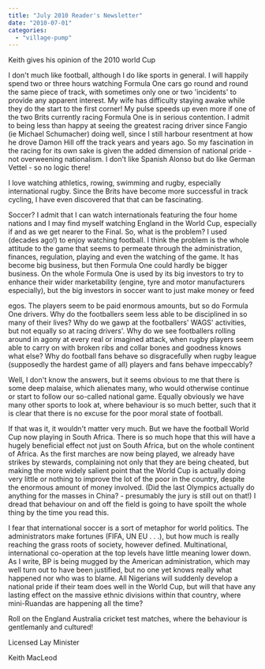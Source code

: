```yaml
---
title: "July 2010 Reader's Newsletter"
date: "2010-07-01"
categories: 
  - "village-pump"
---
```


Keith gives his opinion of the 2010 world Cup

I don't much like football, although I do like sports in general. I will happily spend two or three hours watching Formula One cars go round and round the same piece of track, with sometimes only one or two 'incidents' to provide any apparent interest. My wife has difficulty staying awake while they do the start to the first corner! My pulse speeds up even more if one of the two Brits currently racing Formula One is in serious contention. I admit to being less than happy at seeing the greatest racing driver since Fangio (ie Michael Schumacher) doing well, since I still harbour resentment at how he drove Damon Hill off the track years and years ago. So my fascination in the racing for its own sake is given the added dimension of national pride - not overweening nationalism. I don't like Spanish Alonso but do like German Vettel - so no logic there!

I love watching athletics, rowing, swimming and rugby, especially international rugby. Since the Brits have become more successful in track cycling, I have even discovered that that can be fascinating.

Soccer? I admit that I can watch internationals featuring the four home nations and I may find myself watching England in the World Cup, especially if and as we get nearer to the Final. So, what is the problem? I used (decades ago!) to enjoy watching football. I think the problem is the whole attitude to the game that seems to permeate through the administration, finances, regulation, playing and even the watching of the game. It has become big business, but then Formula One could hardly be bigger business. On the whole Formula One is used by its big investors to try to enhance their wider marketability (engine, tyre and motor manufacturers especially), but the big investors in soccer want to just make money or feed

egos. The players seem to be paid enormous amounts, but so do Formula One drivers. Why do the footballers seem less able to be disciplined in so many of their lives? Why do we gawp at the footballers' WAGS' activities, but not equally so at racing drivers'. Why do we see footballers rolling around in agony at every real or imagined attack, when rugby players seem able to carry on with broken ribs and collar bones and goodness knows what else? Why do football fans behave so disgracefully when rugby league (supposedly the hardest game of all) players and fans behave impeccably?

Well, I don't know the answers, but it seems obvious to me that there is some deep malaise, which alienates many, who would otherwise continue or start to follow our so-called national game. Equally obviously we have many other sports to look at, where behaviour is so much better, such that it is clear that there is no excuse for the poor moral state of football.

If that was it, it wouldn't matter very much. But we have the football World Cup now playing in South Africa. There is so much hope that this will have a hugely beneficial effect not just on South Africa, but on the whole continent of Africa. As the first marches are now being played, we already have strikes by stewards, complaining not only that they are being cheated, but making the more widely salient point that the World Cup is actually doing very little or nothing to improve the lot of the poor in the country, despite the enormous amount of money involved. (Did the last Olympics actually do anything for the masses in China? - presumably the jury is still out on that!) I dread that behaviour on and off the field is going to have spoilt the whole thing by the time you read this.

I fear that international soccer is a sort of metaphor for world politics. The administrators make fortunes (FIFA, UN EU . . .), but how much is really reaching the grass roots of society, however defined. Multinational, international co-operation at the top levels have little meaning lower down. As I write, BP is being mugged by the American administration, which may well turn out to have been justified, but no one yet knows really what happened nor who was to blame. All Nigerians will suddenly develop a national pride if their team does well in the World Cup, but will that have any lasting effect on the massive ethnic divisions within that country, where mini-Ruandas are happening all the time?

Roll on the England Australia cricket test matches, where the behaviour is gentlemanly and cultured!

Licensed Lay Minister

Keith MacLeod
